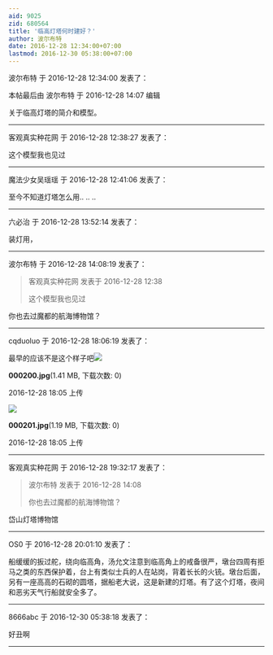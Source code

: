 ```yaml
---
aid: 9025
zid: 680564
title: '临高灯塔何时建好？'
author: 波尔布特
date: 2016-12-28 12:34:00+07:00
lastmod: 2016-12-30 05:38:00+07:00
---
```


波尔布特 于 2016-12-28 12:34:00 发表了：

本帖最后由 波尔布特 于 2016-12-28 14:07 编辑 

关于临高灯塔的简介和模型。

---------

客观真实种花网 于 2016-12-28 12:38:27 发表了：

这个模型我也见过

---------

魔法少女吴瑶瑶 于 2016-12-28 12:41:06 发表了：

至今不知道灯塔怎么用.. .. ..

---------

六必治 于 2016-12-28 13:52:14 发表了：

装灯用，

---------

波尔布特 于 2016-12-28 14:08:19 发表了：

> 客观真实种花网 发表于 2016-12-28 12:38
> 
> 这个模型我也见过



你也去过魔都的航海博物馆？

---------

cqduoluo 于 2016-12-28 18:06:19 发表了：

最早的应该不是这个样子吧![](https://cdn.jsdelivr.net/gh/lzjluzijie/beichao@main/static/img/180548afpzfffjaz858xzf.jpg)



**000200.jpg**(1.41 MB, 下载次数: 0)



2016-12-28 18:05 上传



![](https://cdn.jsdelivr.net/gh/lzjluzijie/beichao@main/static/img/180555j9kq23ktk23e12nz.jpg)



**000201.jpg**(1.19 MB, 下载次数: 0)



2016-12-28 18:05 上传

---------

客观真实种花网 于 2016-12-28 19:32:17 发表了：

> 波尔布特 发表于 2016-12-28 14:08
> 
> 你也去过魔都的航海博物馆？



岱山灯塔博物馆

---------

OS0 于 2016-12-28 20:01:10 发表了：

船缓缓的扳过舵，绕向临高角，汤允文注意到临高角上的戒备很严，墩台四周有拒马之类的东西保护着，台上有类似士兵的人在站岗，背着长长的火铳。墩台后面，另有一座高高的石砌的圆塔，据船老大说，这是新建的灯塔。有了这个灯塔，夜间和恶劣天气行船就安全多了。

---------

8666abc 于 2016-12-30 05:38:18 发表了：

好丑啊

---------

